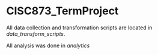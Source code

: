 # CISC873_TermProject

All data collection and transformation scripts are located in _data_transform_scripts_.

All analysis was done in _analytics_
